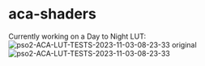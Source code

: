 # aca-shaders

Currently working on a Day to Night LUT:
![pso2-ACA-LUT-TESTS-2023-11-03-08-23-33 original](https://github.com/Faya-NGS/aca-shaders/assets/125037783/9a517916-e4c9-43e1-8c3b-5a3c1e2c3da9)
![pso2-ACA-LUT-TESTS-2023-11-03-08-23-33](https://github.com/Faya-NGS/aca-shaders/assets/125037783/852ddaaa-8052-46ca-9118-df62a3308628)
